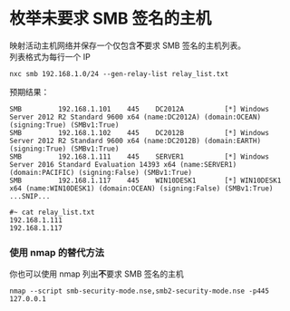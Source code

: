 # 枚举未要求 SMB 签名的主机

映射活动主机网络并保存一个仅包含**不**要求 SMB 签名的主机列表。\
列表格式为每行一个 IP

```
nxc smb 192.168.1.0/24 --gen-relay-list relay_list.txt
```

预期结果：

```
SMB         192.168.1.101    445    DC2012A          [*] Windows Server 2012 R2 Standard 9600 x64 (name:DC2012A) (domain:OCEAN) (signing:True) (SMBv1:True)
SMB         192.168.1.102    445    DC2012B          [*] Windows Server 2012 R2 Standard 9600 x64 (name:DC2012B) (domain:EARTH) (signing:True) (SMBv1:True)
SMB         192.168.1.111    445    SERVER1          [*] Windows Server 2016 Standard Evaluation 14393 x64 (name:SERVER1) (domain:PACIFIC) (signing:False) (SMBv1:True)
SMB         192.168.1.117    445    WIN10DESK1       [*] WIN10DESK1 x64 (name:WIN10DESK1) (domain:OCEAN) (signing:False) (SMBv1:True)
...SNIP...

#~ cat relay_list.txt
192.168.1.111
192.168.1.117
```

### 使用 nmap 的替代方法

你也可以使用 nmap 列出**不**要求 SMB 签名的主机

```
nmap --script smb-security-mode.nse,smb2-security-mode.nse -p445 127.0.0.1
```
